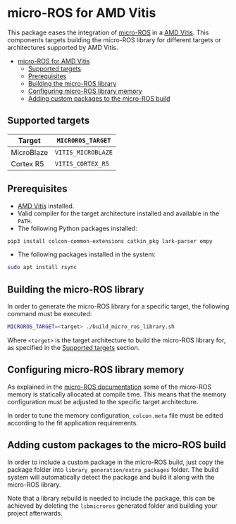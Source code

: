 <!-- ![banner](.images/banner-dark-theme.png#gh-dark-mode-only)
![banner](.images/banner-light-theme.png#gh-light-mode-only) -->

# micro-ROS for AMD Vitis

This package eases the integration of [micro-ROS](https://micro.ros.org/) in a [AMD Vitis](https://www.xilinx.com/products/design-tools/vitis.html). This components targets building the micro-ROS library for different targets or architectures supported by AMD Vitis.

- [micro-ROS for AMD Vitis](#micro-ros-for-amd-vitis)
  - [Supported targets](#supported-targets)
  - [Prerequisites](#prerequisites)
  - [Building the micro-ROS library](#building-the-micro-ros-library)
  - [Configuring micro-ROS library memory](#configuring-micro-ros-library-memory)
  - [Adding custom packages to the micro-ROS build](#adding-custom-packages-to-the-micro-ros-build)

## Supported targets

| Target     | `MICROROS_TARGET`  |
| ---------- | ------------------ |
| MicroBlaze | `VITIS_MICROBLAZE` |
| Cortex R5  | `VITIS_CORTEX_R5`  |

## Prerequisites

- [AMD Vitis](https://www.xilinx.com/products/design-tools/vitis.html) installed.
- Valid compiler for the target architecture installed and available in the `PATH`.
- The following Python packages installed:

```bash
pip3 install colcon-common-extensions catkin_pkg lark-parser empy
```

- The following packages installed in the system:

```bash
sudo apt install rsync
```

## Building the micro-ROS library

In order to generate the micro-ROS library for a specific target, the following command must be executed:

```bash
MICROROS_TARGET=<target> ./build_micro_ros_library.sh
```

Where `<target>` is the target architecture to build the micro-ROS library for, as specified in the [Supported targets](#supported-targets) section.

## Configuring micro-ROS library memory

As explained in the [micro-ROS documentation](https://docs.vulcanexus.org/en/latest/rst/tutorials/micro/memory_management/memory_management.html) some of the micro-ROS memory is statically allocated at compile time.
This means that the memory configuration must be adjusted to the specific target architecture.

In order to tune the memory configuration, `colcon.meta` file must be edited according to the fit application requirements.

## Adding custom packages to the micro-ROS build

In order to include a custom package in the micro-ROS build, just copy the package folder into `library_generation/extra_packages` folder. The build system will automatically detect the package and build it along with the micro-ROS library.

Note that a library rebuild is needed to include the package, this can be achieved by deleting the `libmicroros` generated folder and building your project afterwards.
